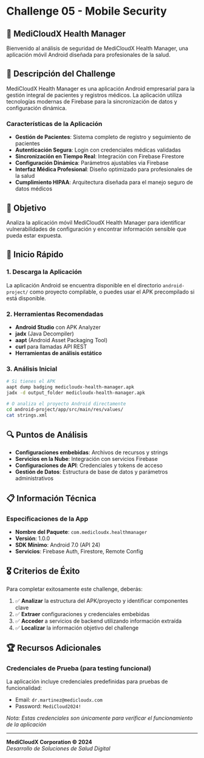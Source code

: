 # Challenge 05 - Mobile Security

## 🏥 MediCloudX Health Manager

Bienvenido al análisis de seguridad de MediCloudX Health Manager, una aplicación móvil Android diseñada para profesionales de la salud.

## 📱 Descripción del Challenge

MediCloudX Health Manager es una aplicación Android empresarial para la gestión integral de pacientes y registros médicos. La aplicación utiliza tecnologías modernas de Firebase para la sincronización de datos y configuración dinámica.

### Características de la Aplicación

- **Gestión de Pacientes**: Sistema completo de registro y seguimiento de pacientes
- **Autenticación Segura**: Login con credenciales médicas validadas
- **Sincronización en Tiempo Real**: Integración con Firebase Firestore
- **Configuración Dinámica**: Parámetros ajustables via Firebase
- **Interfaz Médica Profesional**: Diseño optimizado para profesionales de la salud
- **Cumplimiento HIPAA**: Arquitectura diseñada para el manejo seguro de datos médicos

## 🎯 Objetivo

Analiza la aplicación móvil MediCloudX Health Manager para identificar vulnerabilidades de configuración y encontrar información sensible que pueda estar expuesta.

## 🚀 Inicio Rápido

### 1. Descarga la Aplicación

La aplicación Android se encuentra disponible en el directorio `android-project/` como proyecto compilable, o puedes usar el APK precompilado si está disponible.

### 2. Herramientas Recomendadas

- **Android Studio** con APK Analyzer
- **jadx** (Java Decompiler)
- **aapt** (Android Asset Packaging Tool)
- **curl** para llamadas API REST
- **Herramientas de análisis estático**

### 3. Análisis Inicial

```bash
# Si tienes el APK
aapt dump badging medicloudx-health-manager.apk
jadx -d output_folder medicloudx-health-manager.apk

# O analiza el proyecto Android directamente
cd android-project/app/src/main/res/values/
cat strings.xml
```

## 🔍 Puntos de Análisis

- **Configuraciones embebidas**: Archivos de recursos y strings
- **Servicios en la Nube**: Integración con servicios Firebase
- **Configuraciones de API**: Credenciales y tokens de acceso
- **Gestión de Datos**: Estructura de base de datos y parámetros administrativos

## 📋 Información Técnica

### Especificaciones de la App

- **Nombre del Paquete**: `com.medicloudx.healthmanager`
- **Versión**: 1.0.0
- **SDK Mínimo**: Android 7.0 (API 24)
- **Servicios**: Firebase Auth, Firestore, Remote Config

## 🎖️ Criterios de Éxito

Para completar exitosamente este challenge, deberás:

1. ✅ **Analizar** la estructura del APK/proyecto y identificar componentes clave
2. ✅ **Extraer** configuraciones y credenciales embebidas
3. ✅ **Acceder** a servicios de backend utilizando información extraída
4. ✅ **Localizar** la información objetivo del challenge

## 🏆 Recursos Adicionales

### Credenciales de Prueba (para testing funcional)

La aplicación incluye credenciales predefinidas para pruebas de funcionalidad:

- Email: `dr.martinez@medicloudx.com`
- Password: `MediCloud2024!`

*Nota: Estas credenciales son únicamente para verificar el funcionamiento de la aplicación*

---

**MediCloudX Corporation © 2024**  
*Desarrollo de Soluciones de Salud Digital*
